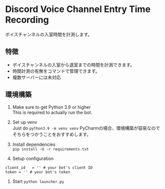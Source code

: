 # Discord Voice Channel Entry Time Recording
ボイスチャンネルの入室時間を計測します。

## 特徴
- ボイスチャンネルの入室から退室までの時間を計測できます。
- 時間計測の有無をコマンドで管理できます。
- 複数サーバーには未対応

## 環境構築
1. Make sure to get Python 3.9 or higher  
This is required to actually run the bot.

1. Set up venv  
   Just do `python3.9 -m venv venv`
   PyCharmの場合、環境構築が容易なのでそちらをつかうことをおすすめします。   

1. Install dependencies  
`pip install -U -r requirements.txt`
   
1. Setup configuration
```
client_id   = '' # your bot's client ID
token = '' # your bot's token
```
1. Start
`python launcher.py`
